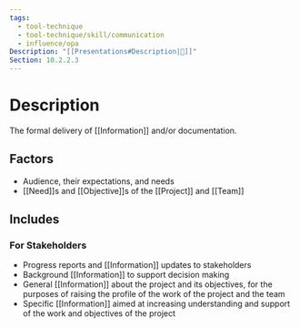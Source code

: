 ```yaml
---
tags:
  - tool-technique
  - tool-technique/skill/communication
  - influence/opa
Description: "[[Presentations#Description|📝]]"
Section: 10.2.2.3
---
```

# Description
The formal delivery of [[Information]] and/or documentation.
## Factors
- Audience, their expectations, and needs
- [[Need]]s and [[Objective]]s of the [[Project]] and [[Team]]
## Includes
### For Stakeholders
- Progress reports and [[Information]] updates to stakeholders
- Background [[Information]] to support decision making
- General [[Information]] about the project and its objectives, for the purposes of raising the profile of the work of the project and the team
- Specific [[Information]] aimed at increasing understanding and support of the work and objectives of the project

